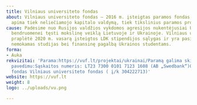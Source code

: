 ```yaml
---
title: Vilniaus universiteto fondas
about: Vilniaus universiteto fondas – 2016 m. įsteigtas paramos fondas, kurio veikla
  apima tiek neliečiamojo kapitalo valdymą, tiek tikslinius paramos projektus.
cause: Padėsime nuo Rusijos valdžios vykdomos agresijos nukentėjusiai Ukrainos akademinei
  bendruomenei tęsti mokslinę veiklą Lietuvoje ir Ukrainoje. Vilniaus universitetas
  praplėtė 2020 m. vasarą įsteigtos LDK stipendijos sąlygas ir yra pasiruošęs pasiūlyti
  nemokamas studijas bei finansinę pagalbą Ukrainos studentams.
forma:
- Auka
rekvizitai: 'Parama:https://vuf.lt/projektai/ukrainai/Paramą galima skirti ir bankiniu
  pavedimu:Sąskaitos numeris: LT23 7300 0101 7123 1608 (AB „Swedbank“)Gavėjas: Paramos
  fondas Vilniaus universiteto fondas ( į/k 304222713)'
website: https://vuf.lt
weight: 8
logo: ../uploads/vu.png

---
```

